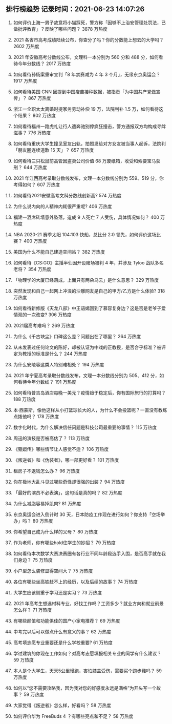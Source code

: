 
## 排行榜趋势 记录时间：2021-06-23 14:07:26
  
  1. 如何评价上海一男子故意将小猫踩死，警方称「因够不上治安管理处罚法，已做批评教育」？反映了哪些问题？ 3878 万热度
    
  2. 2021 各省市高考成绩陆续公布，你查分了吗？你的分数能上想去的大学吗？ 2602 万热度
    
  3. 2021 年安徽高考分数线公布，文理科一本分别为 560 分和 488 分，如何看待今年分数线？ 2017 万热度
    
  4. 如何看待孙杨案重审宣判「8 年禁赛减为 4 年 3 个月」，无缘东京奥运会？ 1917 万热度
    
  5. 如何看待美国 CNN 因提到中国疫苗接种数据，被指责「为中国共产党做宣传」？ 867 万热度
    
  6. 浙江一全职太太离婚时提家务劳动补偿 19 万，法院判补 1.5 万，如何看待这个结果？ 802 万热度
    
  7. 如何看待福州一路虎礼让行人遭奔驰别停疯狂撞击，警方通报双方均构成寻衅滋事？ 776 万热度
    
  8. 如何看待重庆大学生撞见室友出轨，拍照发给对方女友被当事人起诉，法院判「朋友圈连续道歉 15 天」？ 657 万热度
    
  9. 如何看待三只松鼠前高管因盗卖公司价值 68 万废纸箱，收受和索要宝马获刑？ 644 万热度
    
  10. 2021 年江西高考录取分数线发布，文理一本分数线分别为 559、519  分，你考得如何？ 607 万热度
    
  11. 如何看待2021安徽高考文科分数线创新高? 574 万热度
    
  12. 为什么说内向的人精神内耗很严重呢? 406 万热度
    
  13. 福建一酒席砖墙意外坠落，造成 9 人死亡 7 人受伤，具体情况如何？ 400 万热度
    
  14. NBA 2020-21 赛季太阳 104:103 快船，总比分 2:0 领先，如何评价这场比赛？ 400 万热度
    
  15. 美国为什么不能自己建造空间站？ 382 万热度
    
  16. 如何看待《CS:GO》主播半仙因开设赌场被判 4 年，并涉及 Tyloo 战队多名老将？ 354 万热度
    
  17. 「物理学的大厦已经落成，上面只有两朵乌云」是什么意思？ 329 万热度
    
  18. 突然发现和自己一起网上冲浪的沙雕网友是自己的甲方/乙方是什么体验? 318 万热度
    
  19. 如何看待新修版《天龙八部》中王语嫣回到了慕容复身边？这是否是老爷子爱情观的一次改变? 306 万热度
    
  20. 2021届高考难吗？ 269 万热度
    
  21. 为什么《千古玦尘》口碑这么差？问题出在了哪里？ 264 万热度
    
  22. 从未发表过任何论文的陈好，却被认证为中戏的正教授，是否合乎标准？被评定为教授的标准是什么？ 244 万热度
    
  23. 为什么安陵容这类人特别难相处？ 194 万热度
    
  24. 2021 年宁夏高考录取分数线发布，文理一本分数线分别为 505、412 分，如何看待今年分数线？ 191 万热度
    
  25. 如何看待普吉岛酒店每晚一美元？疫情趋于稳定后，你有国际旅行的打算吗？ 188 万热度
    
  26. 本·西蒙斯，像他这样从小打篮球长大的人，为什么不会投篮呢？一直没有教练点拨他吗？ 178 万热度
    
  27. 数字化时代，为什么解决信任问题是科技公司最重要的事情？ 115 万热度
    
  28. 周迅的演技是否被高估了？ 113 万热度
    
  29. 《甄嬛传》哪些情节让人感觉不适？ 106 万热度
    
  30. 《叛逆者》和《伪装者》，哪一部更好看？ 101 万热度
    
  31. 租房子不退钱怎么办？ 96 万热度
    
  32. 你在极地大乱斗见过哪些奇怪却很强的出装？ 94 万热度
    
  33. 「最好的演员不必表演」，这句话是真的吗？ 82 万热度
    
  34. 为什么减脂容易掉肌肉? 81 万热度
    
  35. 东京奥运会进入倒计时 30 天，日本防疫工作现在进行如何？你支持「空场举办」吗？ 80 万热度
    
  36. 你希望自己成为什么样的父母？ 80 万热度
    
  37. 作为老师，你有哪些hold住学生的妙招？ 79 万热度
    
  38. 如何看待本次数学大赛决赛圈有各行业不同年龄段选手入围，是否高手就在我们身边？ 75 万热度
    
  39. 小户型怎么装修显得空间大？ 75 万热度
    
  40. 各位有哪些坐高铁赶不上的经历，以及后续的故事？ 74 万热度
    
  41. 大学生应该侧重于学习还是实习？ 73 万热度
    
  42. 2021 年高考生想选材料专业，好找工作吗？工资多少？就业方向和就业前景怎么样？ 71 万热度
    
  43. 有哪些颜值和功能俱佳的国产小家电推荐？ 69 万热度
    
  44. 中考完以后可以做点什么有意义的事？ 62 万热度
    
  45. 高考填志愿专业重要还是什么学校重要? 61 万热度
    
  46. 学过建筑的你现在工作如何？对高考志愿填报相关专业的同学有什么建议？ 59 万热度
    
  47. 本人是个大学生，天天5公里慢跑，害怕膝盖受伤，需要买个跑步鞋吗？ 59 万热度
    
  48. 如何以“您不需要攻略我，因为我对您的好感度永远是满格”为开头写一个故事？ 59 万热度
    
  49. 大家觉得《叛逆者》怎么样，好看吗？ 58 万热度
    
  50. 如何评价华为 FreeBuds 4 ？有哪些亮点和不足？ 58 万热度
    